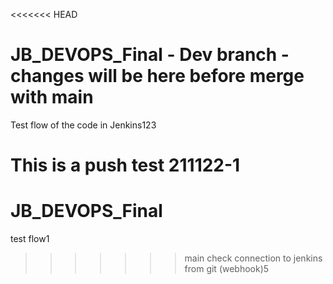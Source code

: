 <<<<<<< HEAD
# JB_DEVOPS_Final - Dev branch - changes will be here before merge with main
Test flow of the code in Jenkins123

This is a push test 211122-1
=======
# JB_DEVOPS_Final

test flow1
>>>>>>> main
check connection to jenkins from git (webhook)5
